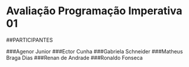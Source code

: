 # Avaliação Programação Imperativa 01

##PARTICIPANTES

###Agenor Junior
###Ector Cunha
###Gabriela Schneider
###Matheus Braga Dias
###Renan de Andrade
###Ronaldo Fonseca
